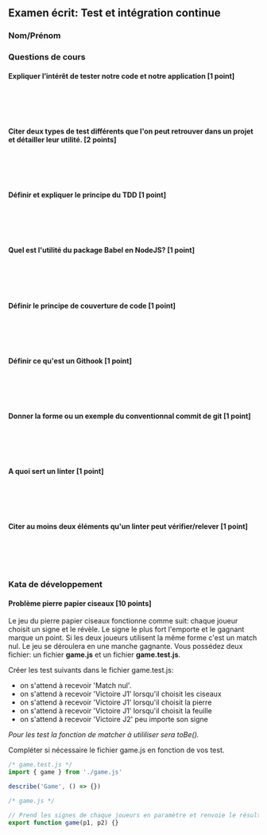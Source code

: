 ﻿## Examen écrit: Test et intégration continue

### Nom/Prénom

### Questions de cours

#### Expliquer l’intérêt de tester notre code et notre application [1 point]

```





```

#### Citer deux types de test différents que l'on peut retrouver dans un projet et détailler leur utilité. [2 points]

```





```

#### Définir et expliquer le principe du TDD [1 point]

```





```

#### Quel est l'utilité du package Babel en NodeJS? [1 point]

```





```

#### Définir le principe de couverture de code [1 point]

```





```

#### Définir ce qu'est un Githook [1 point]

```





```

#### Donner la forme ou un exemple du conventionnal commit de git [1 point]

```





```

#### A quoi sert un linter [1 point]

```





```

#### Citer au moins deux éléments qu'un linter peut vérifier/relever [1 point]

```





```

### Kata de développement

#### Problème pierre papier ciseaux [10 points]

Le jeu du pierre papier ciseaux fonctionne comme suit: chaque joueur choisit un signe et le révèle. Le signe le plus fort l'emporte et le gagnant marque un point. Si les deux joueurs utilisent la même forme c'est un match nul. Le jeu se déroulera en une manche gagnante. Vous possédez deux fichier: un fichier **game.js** et un fichier **game.test.js**.

Créer les test suivants dans le fichier game.test.js:

-   on s'attend à recevoir 'Match nul'.
-   on s'attend à recevoir 'Victoire J1' lorsqu'il choisit les ciseaux
-   on s'attend à recevoir 'Victoire J1' lorsqu'il choisit la pierre
-   on s'attend à recevoir 'Victoire J1' lorsqu'il choisit la feuille
-   on s'attend à recevoir 'Victoire J2' peu importe son signe

_Pour les test la fonction de matcher à utililiser sera toBe()._

Compléter si nécessaire le fichier game.js en fonction de vos test.

```javascript
/* game.test.js */
import { game } from './game.js'

describe('Game', () => {})
```

```javascript
/* game.js */

// Prend les signes de chaque joueurs en paramètre et renvoie le résultat
export function game(p1, p2) {}
```
